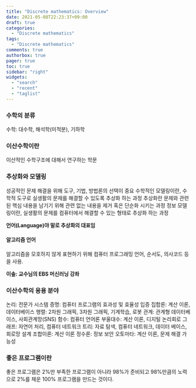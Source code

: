 ```yaml
---
title: "Discrete mathematics: Overview"
date: 2021-05-08T22:23:37+09:00
draft: true
categories:
  - "Discrete mathematics"
tags:
  - "Discrete mathematics"
comments: true
authorbox: true
pager: true
toc: true
sidebar: "right"
widgets:
  - "search"
  - "recent"
  - "taglist"
---
```

### 수학의 분류
수학: 대수학, 해석학(미적분), 기하학

### 이산수학이란
이산적인 수학구조에 대해서 연구하는 학문

### 추상화와 모델링
성공적인 문제 해결을 위해 도구, 기법, 방법론의 선택이 중요
수학적인 모델링이란, 수학적 도구로 실생활의 문제를 해결할 수 있도록 추상화 하는 과정
추상화란 문제와 관련된 핵심 내용을 남기기 위해 관련 없는 내용을 제거 혹은 단순화 시키는 과정
정보 모델링이란, 실생활의 문제를 컴퓨터에서 해결할 수 있는 형태로 추상화 하는 과정

**언어(Language)야 말로 추상화의 대표임**

#### 알고리즘 언어
알고리즘을 모호하지 않게 표현하기 위해 컴퓨터 프로그래밍 언어, 순서도, 의사코드 등을 사용.

**이솦: 교수님의 EBS 머신러닝 강좌**
### 이산수학의 응용 분야
논리: 전문가 시스템
증명: 컴퓨터 프로그램의 효과성 및 효율성 입증
집합론: 계산 이론, 데이터베이스
행렬: 2차원 그래픽, 3차원 그래픽, 기계학습, 로봇
관계: 관계형 데이터베이스, 사회관계망(SNS)
함수: 컴퓨터 언어론
부울대수: 계산 이론, 디지털 논리회로
그래프: 자연어 처리, 컴퓨터 네트워크
트리: 자료 탐색, 컴퓨터 네트워크, 데이터 베이스, 회로망 설계
조합이론: 계산 이론
정수론: 정보 보안
오토마타: 계산 이론, 문제 해결 가능성

### 좋은 프로그램이란
좋은 프로그램은 2%만 부족한 프로그램이 아니라 98%가 준비되고 98%만큼의 노력으로 2%를 채운 100% 프로그램을 만드는 것이다.
